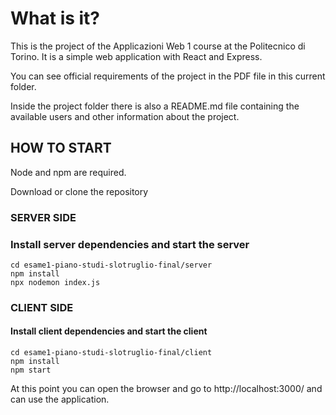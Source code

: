# What is it?
This is the project of the Applicazioni Web 1 course at the Politecnico di Torino. It is a simple web application with React and Express.

You can see official requirements of the project in the PDF file in this current folder.

Inside the project folder there is also a README.md file containing the available users and other information about the project.

## HOW TO START
Node and npm are required.

Download or clone the repository
### SERVER SIDE
### Install server dependencies and start the server
```
cd esame1-piano-studi-slotruglio-final/server
npm install
npx nodemon index.js
```
### CLIENT SIDE
#### Install client dependencies and start the client
```
cd esame1-piano-studi-slotruglio-final/client
npm install
npm start
```

At this point you can open the browser and go to http://localhost:3000/ and can use the application.
